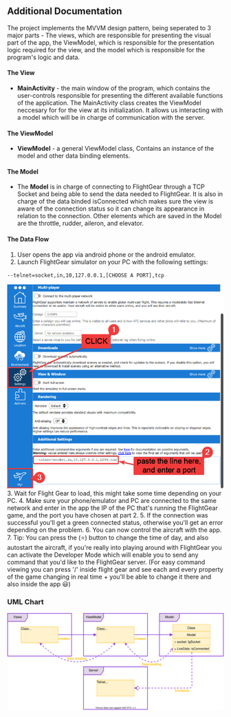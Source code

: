 ## Additional Documentation

The project implements the MVVM design pattern, being seperated to 3 major parts - The views, which are responsible for presenting the visual part of the app, the ViewModel, which is responsible for the presentation logic required for the view, and the model which is responsible for the program's logic and data.

#### The View

- <b>MainActivity</b> - the main window of the program, which contains the user-controls responsible for presenting the different available functions of the application. The MainActivity class creates the ViewModel neccesary for for the view at its initialization. It allows us interacting with a model which will be in charge of communication with the server.

#### The ViewModel

- <b>ViewModel</b> - a general ViewModel class, Contains an instance of the model and other data binding elements.

#### The Model

- The <b>Model</b> is in charge of connecting to FlightGear through a TCP Socket and being able to send the data needed to FlightGear. It is also in charge of the data binded isConnected which makes sure the view is aware of the connection status so it can change its appearance in relation to the connection.
  Other elements which are saved in the Model are the throttle, rudder, aileron, and elevator.

#### The Data Flow

1. User opens the app via android phone or the android emulator.
2. Launch FlightGear simulator on your PC with the following settings:

```
--telnet=socket,in,10,127.0.0.1,[CHOOSE A PORT],tcp
```

![FlightGear Settings](./images/flightgear_settings.png) 3. Wait for Flight Gear to load, this might take some time depending on your PC. 4. Make sure your phone/emulator and PC are connected to the same network and enter in the app the IP of the PC that's running the FlightGear game, and the port you have chosen at part 2. 5. If the connection was successful you'll get a green connected status, otherwise you'll get an error depending on the problem. 6. You can now control the aircraft with the app. 7. Tip: You can press the (⭐) button to change the time of day, and also autostart the aircraft, if you're really into playing around with FlightGear you can activate the Developer Mode which will enable you to send any command that you'd like to the FlightGear server. (For easy command viewing you can press '/' inside flight gear and see each and every property of the game changing in real time + you'll be able to change it there and also inside the app 😃)

### UML Chart

![UML Chart](./images/flyjoy_UML.svg)
